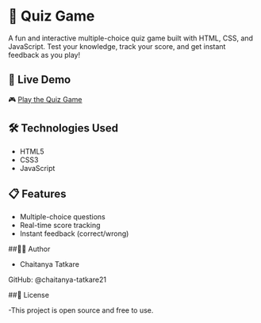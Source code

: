 # 🧠 Quiz Game

A fun and interactive multiple-choice quiz game built with HTML, CSS, and JavaScript. Test your knowledge, track your score, and get instant feedback as you play!

## 🚀 Live Demo

🎮 [Play the Quiz Game](https://chaitanya-tatkare21.github.io/quizgame/)

## 🛠️ Technologies Used

- HTML5
- CSS3
- JavaScript 

## 📋 Features

- Multiple-choice questions
- Real-time score tracking
- Instant feedback (correct/wrong)


##🙋‍♂️ Author

- Chaitanya Tatkare

GitHub: @chaitanya-tatkare21

##📄 License

-This project is open source and free to use.





